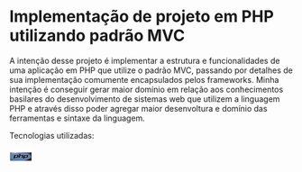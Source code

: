 # Implementação de projeto em PHP utilizando padrão MVC

A intenção desse projeto é implementar a estrutura e funcionalidades de uma aplicação em PHP que utilize o padrão MVC, passando por
detalhes de sua implementação comumente encapsulados pelos frameworks. Minha intenção é conseguir gerar maior domínio em relação 
aos conhecimentos basilares do desenvolvimento de sistemas web que utilizem a linguagem PHP e através disso poder agregar maior
desenvoltura e domínio das ferramentas e sintaxe da linguagem.

Tecnologias utilizadas:
<div style="display: inline_block">
<img align="center" alt="Andre-Python" height="30" width="40" src="https://raw.githubusercontent.com/devicons/devicon/master/icons/php/php-original.svg">
</div>

